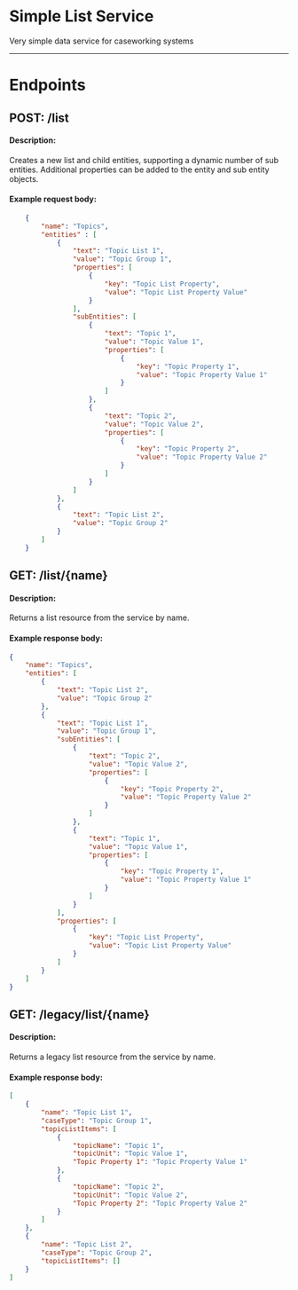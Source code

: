 # Simple List Service
Very simple data service for caseworking systems

---

# Endpoints
## POST:  /list

#### Description:
Creates a new list and child entities, supporting a dynamic number of sub entities. Additional properties can be added to the entity and sub entity objects.

#### Example request body: 
```json
	{
		"name": "Topics",
		"entities" : [
			{
				"text": "Topic List 1",
				"value": "Topic Group 1",
				"properties": [
					{
						"key": "Topic List Property",
						"value": "Topic List Property Value"
					}
				],
				"subEntities": [
					{
						"text": "Topic 1",
						"value": "Topic Value 1",
						"properties": [
							{
								"key": "Topic Property 1",
								"value": "Topic Property Value 1"								
							}
						]
					}, 
					{
                        "text": "Topic 2",
                        "value": "Topic Value 2",
                        "properties": [
                            {
                                "key": "Topic Property 2",
                                "value": "Topic Property Value 2"                                
                            }
                        ]
                    }
				]
			}, 
			{
				"text": "Topic List 2",
				"value": "Topic Group 2"
			}
		]
	}
```
## GET: /list/{name}

#### Description:
Returns a list resource from the service by name.

#### Example response body: 
```json
{
    "name": "Topics",
    "entities": [
        {
            "text": "Topic List 2",
            "value": "Topic Group 2"
        },
        {
            "text": "Topic List 1",
            "value": "Topic Group 1",
            "subEntities": [
                {
                    "text": "Topic 2",
                    "value": "Topic Value 2",
                    "properties": [
                        {
                            "key": "Topic Property 2",
                            "value": "Topic Property Value 2"
                        }
                    ]
                },
                {
                    "text": "Topic 1",
                    "value": "Topic Value 1",
                    "properties": [
                        {
                            "key": "Topic Property 1",
                            "value": "Topic Property Value 1"
                        }
                    ]
                }
            ],
            "properties": [
                {
                    "key": "Topic List Property",
                    "value": "Topic List Property Value"
                }
            ]
        }
    ]
}
```

## GET: /legacy/list/{name}

#### Description:
Returns a legacy list resource from the service by name.

#### Example response body: 
```json
[
    {
        "name": "Topic List 1",
        "caseType": "Topic Group 1",
        "topicListItems": [
            {
                "topicName": "Topic 1",
                "topicUnit": "Topic Value 1",
                "Topic Property 1": "Topic Property Value 1"
            },
            {
                "topicName": "Topic 2",
                "topicUnit": "Topic Value 2",
                "Topic Property 2": "Topic Property Value 2"
            }
        ]
    },
    {
        "name": "Topic List 2",
        "caseType": "Topic Group 2",
        "topicListItems": []
    }
]
```



